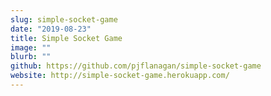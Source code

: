 ```yaml
---
slug: simple-socket-game
date: "2019-08-23"
title: Simple Socket Game
image: ""
blurb: ""
github: https://github.com/pjflanagan/simple-socket-game
website: http://simple-socket-game.herokuapp.com/
---
```

